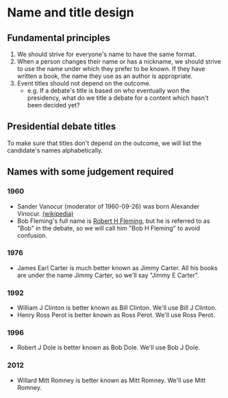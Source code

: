 # Name and title design

## Fundamental principles

1. We should strive for everyone's name to have the same format.
2. When a person changes their name or has a nickname, we should strive to use the name under which they prefer to be known.  If they have written a book, the name they use as an author is appropriate.
3. Event titles should not depend on the outcome.
    + e.g. If a debate's title is based on who eventually won the presidency, what do we title a debate for a content which hasn't been decided yet?

## Presidential debate titles

To make sure that titles don't depend on the outcome, we will list the candidate's names alphabetically.

## Names with some judgement required

### 1960

- Sander Vanocur (moderator of 1960-09-26) was born Alexander Vinocur. [(wikipedia)](https://en.wikipedia.org/wiki/Sander_Vanocur)
- Bob Fleming's full name is [Robert H Fleming](https://www.nytimes.com/1984/12/06/obituaries/robert-h-fleming-72-a-johnson-press-aide.html), but he is referred to as "Bob" in the debate, so we will call him "Bob H Fleming" to avoid confusion.

### 1976

- James Earl Carter is much better known as Jimmy Carter.  All his books are under the name Jimmy Carter, so we'll say "Jimmy E Carter".

### 1992

- William J Clinton is better known as Bill Clinton. We'll use Bill J Clinton.
- Henry Ross Perot is better known as Ross Perot. We'll use Ross Perot.

### 1996

- Robert J Dole is better known as Bob Dole. We'll use Bob J Dole.

### 2012

- Willard Mitt Romney is better known as Mitt Romney. We'll use Mitt Romney.